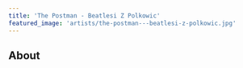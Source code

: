 ```yaml
---
title: 'The Postman - Beatlesi Z Polkowic'
featured_image: 'artists/the-postman---beatlesi-z-polkowic.jpg'
---
```


## About


